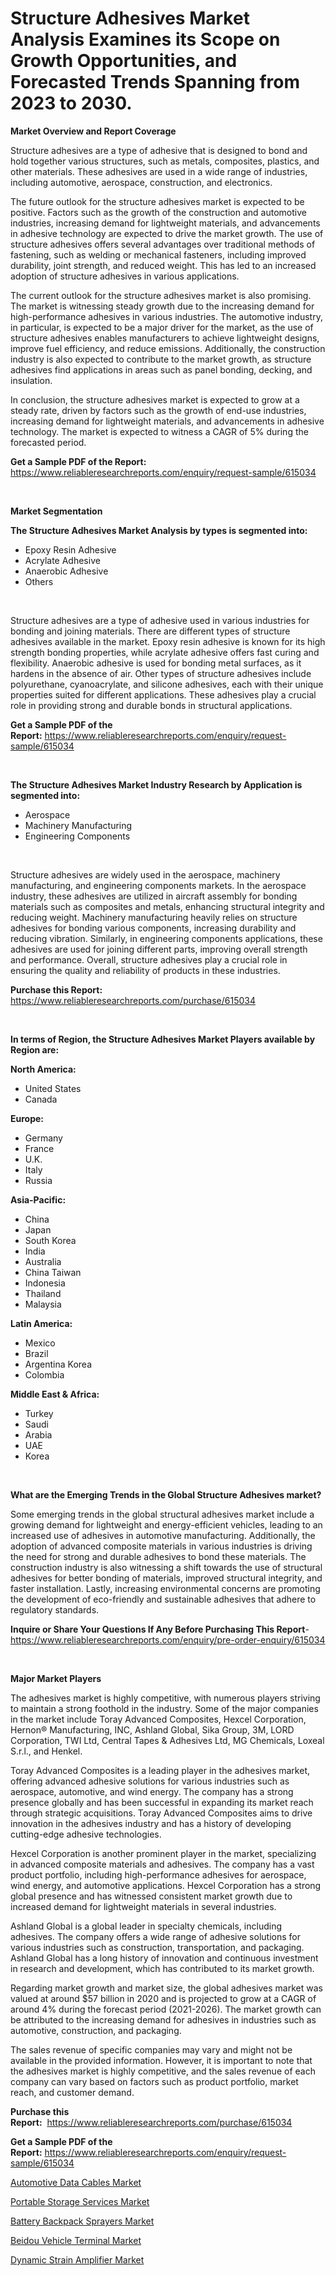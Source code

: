 <p><h1>Structure Adhesives Market Analysis Examines its Scope on Growth Opportunities, and Forecasted Trends Spanning from 2023 to 2030.</h1></p><p><strong>Market Overview and Report Coverage</strong></p>
<p><p>Structure adhesives are a type of adhesive that is designed to bond and hold together various structures, such as metals, composites, plastics, and other materials. These adhesives are used in a wide range of industries, including automotive, aerospace, construction, and electronics.</p><p>The future outlook for the structure adhesives market is expected to be positive. Factors such as the growth of the construction and automotive industries, increasing demand for lightweight materials, and advancements in adhesive technology are expected to drive the market growth. The use of structure adhesives offers several advantages over traditional methods of fastening, such as welding or mechanical fasteners, including improved durability, joint strength, and reduced weight. This has led to an increased adoption of structure adhesives in various applications.</p><p>The current outlook for the structure adhesives market is also promising. The market is witnessing steady growth due to the increasing demand for high-performance adhesives in various industries. The automotive industry, in particular, is expected to be a major driver for the market, as the use of structure adhesives enables manufacturers to achieve lightweight designs, improve fuel efficiency, and reduce emissions. Additionally, the construction industry is also expected to contribute to the market growth, as structure adhesives find applications in areas such as panel bonding, decking, and insulation.</p><p>In conclusion, the structure adhesives market is expected to grow at a steady rate, driven by factors such as the growth of end-use industries, increasing demand for lightweight materials, and advancements in adhesive technology. The market is expected to witness a CAGR of 5% during the forecasted period.</p></p>
<p><strong>Get a Sample PDF of the Report:</strong> <a href="https://www.reliableresearchreports.com/enquiry/request-sample/615034">https://www.reliableresearchreports.com/enquiry/request-sample/615034</a></p>
<p>&nbsp;</p>
<p><strong>Market Segmentation</strong></p>
<p><strong>The Structure Adhesives Market Analysis by types is segmented into:</strong></p>
<p><ul><li>Epoxy Resin Adhesive</li><li>Acrylate Adhesive</li><li>Anaerobic Adhesive</li><li>Others</li></ul></p>
<p>&nbsp;</p>
<p><p>Structure adhesives are a type of adhesive used in various industries for bonding and joining materials. There are different types of structure adhesives available in the market. Epoxy resin adhesive is known for its high strength bonding properties, while acrylate adhesive offers fast curing and flexibility. Anaerobic adhesive is used for bonding metal surfaces, as it hardens in the absence of air. Other types of structure adhesives include polyurethane, cyanoacrylate, and silicone adhesives, each with their unique properties suited for different applications. These adhesives play a crucial role in providing strong and durable bonds in structural applications.</p></p>
<p><strong>Get a Sample PDF of the Report:</strong>&nbsp;<a href="https://www.reliableresearchreports.com/enquiry/request-sample/615034">https://www.reliableresearchreports.com/enquiry/request-sample/615034</a></p>
<p>&nbsp;</p>
<p><strong>The Structure Adhesives Market Industry Research by Application is segmented into:</strong></p>
<p><ul><li>Aerospace</li><li>Machinery Manufacturing</li><li>Engineering Components</li></ul></p>
<p>&nbsp;</p>
<p><p>Structure adhesives are widely used in the aerospace, machinery manufacturing, and engineering components markets. In the aerospace industry, these adhesives are utilized in aircraft assembly for bonding materials such as composites and metals, enhancing structural integrity and reducing weight. Machinery manufacturing heavily relies on structure adhesives for bonding various components, increasing durability and reducing vibration. Similarly, in engineering components applications, these adhesives are used for joining different parts, improving overall strength and performance. Overall, structure adhesives play a crucial role in ensuring the quality and reliability of products in these industries.</p></p>
<p><strong>Purchase this Report:</strong>&nbsp; <a href="https://www.reliableresearchreports.com/purchase/615034">https://www.reliableresearchreports.com/purchase/615034</a></p>
<p>&nbsp;</p>
<p><strong>In terms of Region, the Structure Adhesives Market Players available by Region are:</strong></p>
<p>
    <p> <strong> North America: </strong>
        <ul>
            <li>United States</li>
            <li>Canada</li>
        </ul>
        </p> 
    <p> <strong> Europe: </strong>
        <ul>
            <li>Germany</li>
            <li>France</li>
            <li>U.K.</li>
            <li>Italy</li>
            <li>Russia</li>
        </ul>
        </p> 
    <p> <strong> Asia-Pacific: </strong>
        <ul>
            <li>China</li>
            <li>Japan</li>
            <li>South Korea</li>
            <li>India</li>
            <li>Australia</li>
            <li>China Taiwan</li>
            <li>Indonesia</li>
            <li>Thailand</li>
            <li>Malaysia</li>
        </ul>
        </p> 
    <p> <strong> Latin America: </strong>
        <ul>
            <li>Mexico</li>
            <li>Brazil</li>
            <li>Argentina Korea</li>
            <li>Colombia</li>
        </ul>
        </p> 
    <p> <strong> Middle East & Africa: </strong>
        <ul>
            <li>Turkey</li>
            <li>Saudi</li>
            <li>Arabia</li>
            <li>UAE</li>
            <li>Korea</li>
        </ul>
    </p>
    </p>
<p>&nbsp;</p>
<p><strong>What are the Emerging Trends in the Global Structure Adhesives market?</strong></p>
<p><p>Some emerging trends in the global structural adhesives market include a growing demand for lightweight and energy-efficient vehicles, leading to an increased use of adhesives in automotive manufacturing. Additionally, the adoption of advanced composite materials in various industries is driving the need for strong and durable adhesives to bond these materials. The construction industry is also witnessing a shift towards the use of structural adhesives for better bonding of materials, improved structural integrity, and faster installation. Lastly, increasing environmental concerns are promoting the development of eco-friendly and sustainable adhesives that adhere to regulatory standards.</p></p>
<p><strong>Inquire or Share Your Questions If Any Before Purchasing This Report</strong>- <a href="https://www.reliableresearchreports.com/enquiry/pre-order-enquiry/615034">https://www.reliableresearchreports.com/enquiry/pre-order-enquiry/615034</a></p>
<p>&nbsp;</p>
<p><strong>Major Market Players</strong></p>
<p><p>The adhesives market is highly competitive, with numerous players striving to maintain a strong foothold in the industry. Some of the major companies in the market include Toray Advanced Composites, Hexcel Corporation, Hernon® Manufacturing, INC, Ashland Global, Sika Group, 3M, LORD Corporation, TWI Ltd, Central Tapes & Adhesives Ltd, MG Chemicals, Loxeal S.r.l., and Henkel. </p><p>Toray Advanced Composites is a leading player in the adhesives market, offering advanced adhesive solutions for various industries such as aerospace, automotive, and wind energy. The company has a strong presence globally and has been successful in expanding its market reach through strategic acquisitions. Toray Advanced Composites aims to drive innovation in the adhesives industry and has a history of developing cutting-edge adhesive technologies.</p><p>Hexcel Corporation is another prominent player in the market, specializing in advanced composite materials and adhesives. The company has a vast product portfolio, including high-performance adhesives for aerospace, wind energy, and automotive applications. Hexcel Corporation has a strong global presence and has witnessed consistent market growth due to increased demand for lightweight materials in several industries.</p><p>Ashland Global is a global leader in specialty chemicals, including adhesives. The company offers a wide range of adhesive solutions for various industries such as construction, transportation, and packaging. Ashland Global has a long history of innovation and continuous investment in research and development, which has contributed to its market growth.</p><p>Regarding market growth and market size, the global adhesives market was valued at around $57 billion in 2020 and is projected to grow at a CAGR of around 4% during the forecast period (2021-2026). The market growth can be attributed to the increasing demand for adhesives in industries such as automotive, construction, and packaging.</p><p>The sales revenue of specific companies may vary and might not be available in the provided information. However, it is important to note that the adhesives market is highly competitive, and the sales revenue of each company can vary based on factors such as product portfolio, market reach, and customer demand.</p></p>
<p><strong>Purchase this Report:</strong>&nbsp;&nbsp;<a href="https://www.reliableresearchreports.com/purchase/615034">https://www.reliableresearchreports.com/purchase/615034</a></p>
<p></p>
<p><strong>Get a Sample PDF of the Report:</strong>&nbsp;<a href="https://www.reliableresearchreports.com/enquiry/request-sample/615034">https://www.reliableresearchreports.com/enquiry/request-sample/615034</a></p>
<p><p><a href="https://github.com/sndrkn/Market-Research-Report-List-1/blob/main/automotive-data-cables-market.md">Automotive Data Cables Market</a></p><p><a href="https://medium.com/@sarahcornish2022/portable-storage-services-market-size-growth-forecast-2023-2030-152637fad1d6">Portable Storage Services Market</a></p><p><a href="https://github.com/melchekhinf/Market-Research-Report-List-1/blob/main/battery-backpack-sprayers-market.md">Battery Backpack Sprayers Market</a></p><p><a href="https://www.linkedin.com/pulse/beidou-vehicle-terminal-market-share-amp-new-trends-analysis/">Beidou Vehicle Terminal Market</a></p><p><a href="https://medium.com/@jalenmurphy48/dynamic-strain-amplifier-market-size-growth-forecast-2023-2030-5c3173d5b7bd">Dynamic Strain Amplifier Market</a></p></p>